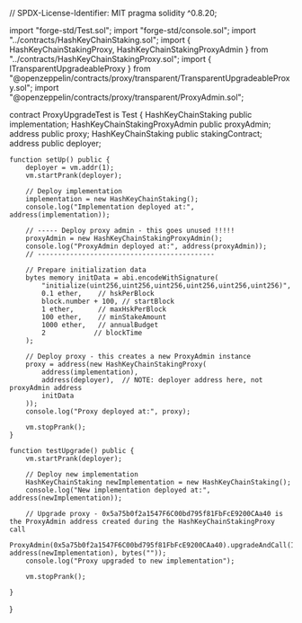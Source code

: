 // SPDX-License-Identifier: MIT
pragma solidity ^0.8.20;

import "forge-std/Test.sol";
import "forge-std/console.sol";
import "../contracts/HashKeyChainStaking.sol";
import { HashKeyChainStakingProxy, HashKeyChainStakingProxyAdmin } from "../contracts/HashKeyChainStakingProxy.sol";
import { ITransparentUpgradeableProxy } from "@openzeppelin/contracts/proxy/transparent/TransparentUpgradeableProxy.sol";
import "@openzeppelin/contracts/proxy/transparent/ProxyAdmin.sol";

contract ProxyUpgradeTest is Test {
    HashKeyChainStaking public implementation;
    HashKeyChainStakingProxyAdmin public proxyAdmin;
    address public proxy;
    HashKeyChainStaking public stakingContract;
    address public deployer;

    function setUp() public {
        deployer = vm.addr(1);
        vm.startPrank(deployer);

        // Deploy implementation
        implementation = new HashKeyChainStaking();
        console.log("Implementation deployed at:", address(implementation));

        // ----- Deploy proxy admin - this goes unused !!!!!
        proxyAdmin = new HashKeyChainStakingProxyAdmin();
        console.log("ProxyAdmin deployed at:", address(proxyAdmin));
        // --------------------------------------------

        // Prepare initialization data
        bytes memory initData = abi.encodeWithSignature(
            "initialize(uint256,uint256,uint256,uint256,uint256,uint256)",
            0.1 ether,    // hskPerBlock
            block.number + 100, // startBlock
            1 ether,      // maxHskPerBlock
            100 ether,    // minStakeAmount
            1000 ether,   // annualBudget
            2            // blockTime
        );

        // Deploy proxy - this creates a new ProxyAdmin instance
        proxy = address(new HashKeyChainStakingProxy(
            address(implementation),
            address(deployer),  // NOTE: deployer address here, not proxyAdmin address
            initData
        ));
        console.log("Proxy deployed at:", proxy);

        vm.stopPrank();
    }

    function testUpgrade() public {
        vm.startPrank(deployer);

        // Deploy new implementation
        HashKeyChainStaking newImplementation = new HashKeyChainStaking();
        console.log("New implementation deployed at:", address(newImplementation));

        // Upgrade proxy - 0x5a75b0f2a1547F6C00bd795f81FbFcE9200CAa40 is the ProxyAdmin address created during the HashKeyChainStakingProxy call
        ProxyAdmin(0x5a75b0f2a1547F6C00bd795f81FbFcE9200CAa40).upgradeAndCall(ITransparentUpgradeableProxy(proxy), address(newImplementation), bytes(""));
        console.log("Proxy upgraded to new implementation");

        vm.stopPrank();

    }
}
